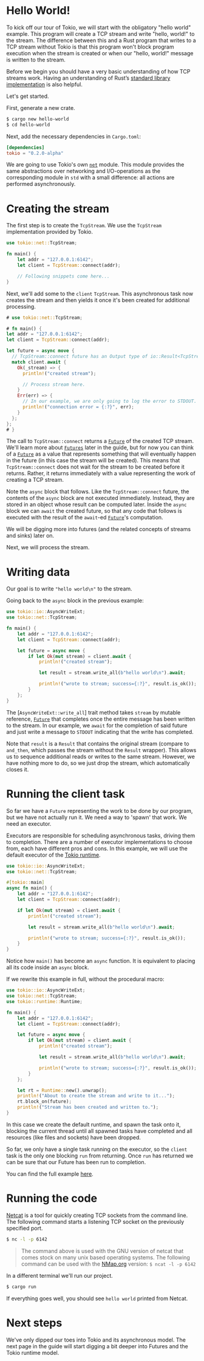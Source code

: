 # Hello World!

To kick off our tour of Tokio, we will start with the obligatory "hello world"
example. This program will create a TCP stream and write "hello, world!" to the stream.
The difference between this and a Rust program that writes to a TCP stream without Tokio
is that this program won't block program execution when the stream is created or when
our "hello, world!" message is written to the stream.

Before we begin you should have a very basic understanding of how TCP streams work. Having
an understanding of Rust’s [standard library implementation](https://doc.rust-lang.org/std/net/struct.TcpStream.html)
is also helpful.

Let's get started.

First, generate a new crate.

```bash
$ cargo new hello-world
$ cd hello-world
```

Next, add the necessary dependencies in `Cargo.toml`:

```toml
[dependencies]
tokio = "0.2.0-alpha"
```

We are going to use Tokio's own [`net`] module. This module provides the same
abstractions over networking and I/O-operations as the corresponding module in `std`
with a small difference: all actions are performed asynchronously.

# Creating the stream

The first step is to create the `TcpStream`. We use the `TcpStream` implementation
provided by Tokio.

```rust
use tokio::net::TcpStream;

fn main() {
    let addr = "127.0.0.1:6142";
    let client = TcpStream::connect(addr);

    // Following snippets come here...
}
```

Next, we'll add some to the `client` `TcpStream`. This asynchronous task now creates
the stream and then yields it once it's been created for additional processing.

```rust
# use tokio::net::TcpStream;

# fn main() {
let addr = "127.0.0.1:6142";
let client = TcpStream::connect(addr);

let future = async move {
  // TcpStream::connect future has an Output type of io::Result<TcpStream>
  match client.await {
    Ok(_stream) => {
      println!("created stream");

      // Process stream here.
    }
    Err(err) => {
      // In our example, we are only going to log the error to STDOUT.
      println!("connection error = {:?}", err);
    }
  };
};
# }
```

The call to `TcpStream::connect` returns a [`Future`] of the created TCP stream.
We'll learn more about [`Futures`] later in the guide, but for now you can think of
a [`Future`] as a value that represents something that will eventually happen in the
future (in this case the stream will be created). This means that `TcpStream::connect` does
not wait for the stream to be created before it returns. Rather, it returns immediately
with a value representing the work of creating a TCP stream.

Note the `async` block that follows. Like the `TcpStream::connect` future,
the contents of the `async` block are not executed immediately.
Instead, they are stored in an object whose result can be computed later.
Inside the `async` block we can `await` the created future, so that any code that follows
is executed with the result of the `await`-ed [`Future`]'s computation.

We will be digging more into futures (and the related concepts of streams and sinks) later on.

Next, we will process the stream.

# Writing data

Our goal is to write `"hello world\n"` to the stream.

Going back to the `async` block in the previous example:

```rust
use tokio::io::AsyncWriteExt;
use tokio::net::TcpStream;

fn main() {
    let addr = "127.0.0.1:6142";
    let client = TcpStream::connect(addr);

    let future = async move {
        if let Ok(mut stream) = client.await {
            println!("created stream");

            let result = stream.write_all(b"hello world\n").await;

            println!("wrote to stream; success={:?}", result.is_ok());
        }
    };
}
```

The [`AsyncWriteExt::write_all`] trait method takes `stream` by mutable reference,
[`Future`] that completes once the entire message has been written to the
stream. In our example, we `await` for the completion of said future and just
write a message to `STDOUT` indicating that the write has completed.

Note that `result` is a `Result` that contains the original stream (compare to
`and_then`, which passes the stream without the `Result` wrapper). This allows us
to sequence additional reads or writes to the same stream. However, we have
nothing more to do, so we just drop the stream, which automatically closes it.

# Running the client task

So far we have a `Future` representing the work to be done by our program, but we
have not actually run it. We need a way to 'spawn' that work. We need an executor.

Executors are responsible for scheduling asynchronous tasks, driving them to
completion. There are a number of executor implementations to choose from, each have
different pros and cons. In this example, we will use the default executor of the
[Tokio runtime][rt].

```rust
use tokio::io::AsyncWriteExt;
use tokio::net::TcpStream;

#[tokio::main]
async fn main() {
    let addr = "127.0.0.1:6142";
    let client = TcpStream::connect(addr);

    if let Ok(mut stream) = client.await {
        println!("created stream");

        let result = stream.write_all(b"hello world\n").await;

        println!("wrote to stream; success={:?}", result.is_ok());
    }
}
```

Notice how `main()` has become an `async` function. It is equivalent to placing all its code inside an `async` block.

If we rewrite this example in full, without the procedural macro:

```rust
use tokio::io::AsyncWriteExt;
use tokio::net::TcpStream;
use tokio::runtime::Runtime;

fn main() {
    let addr = "127.0.0.1:6142";
    let client = TcpStream::connect(addr);

    let future = async move {
        if let Ok(mut stream) = client.await {
            println!("created stream");

            let result = stream.write_all(b"hello world\n").await;

            println!("wrote to stream; success={:?}", result.is_ok());
        }
    };

    let rt = Runtime::new().unwrap();
    println!("About to create the stream and write to it...");
    rt.block_on(future);
    println!("Stream has been created and written to.");
}
```

In this case we create the default runtime, and spawn the task onto it, blocking the current thread until all spawned tasks
have completed and all resources (like files and sockets) have been dropped.

So far, we only have a single task running on the executor, so the `client` task
is the only one blocking `run` from returning. Once `run` has returned we can be sure
that our Future has been run to completion.

You can find the full example [here][full-code].

# Running the code

[Netcat] is a tool for quickly creating TCP sockets from the command line. The following
command starts a listening TCP socket on the previously specified port.

```bash
$ nc -l -p 6142
```
> The command above is used with the GNU version of netcat that comes stock on many
> unix based operating systems. The following command can be used with the
> [NMap.org][NMap.org] version: `$ ncat -l -p 6142`

In a different terminal we'll run our project.

```bash
$ cargo run
```

If everything goes well, you should see `hello world` printed from Netcat.

# Next steps

We've only dipped our toes into Tokio and its asynchronous model. The next page in
the guide will start digging a bit deeper into Futures and the Tokio runtime model.

[`Future`]: https://docs.rs/futures-preview/*/futures-preview/future/trait.Future.html
[`Futures`]: /docs/getting-started/futures/
[rt]: https://docs.rs/tokio/*/tokio/runtime/index.html
[`net`]: https://docs.rs/tokio/*/tokio/net/index.html
[`io::write_all`]: https://docs.rs/tokio/*/tokio/io/fn.write_all.html
[full-code]: https://github.com/tokio-rs/tokio/blob/master/examples/hello_world.rs
[Netcat]: http://netcat.sourceforge.net/
[Nmap.org]: https://nmap.org
